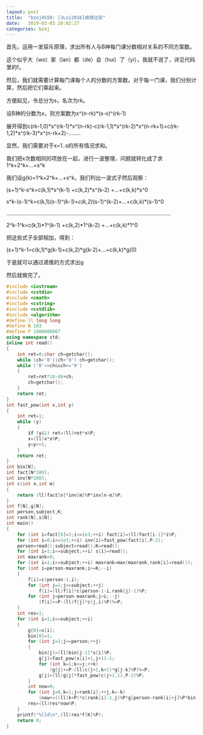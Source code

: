 ```yaml
---
layout: post
title:  "bzoj4559: [JLoi2016]成绩比较"
date:   2019-03-03 20:02:27
categories: bzoj
---
```


首先，运用一发容斥原理，求出所有人与B神每门课分数相对关系的不同方案数。

这个似乎大（wo）家（lan）都（de）会（hui）了（yi），我就不说了，详见代码里的f。

然后，我们就需要计算每门课每个人的分数的方案数。对于每一门课，我们分别计算，然后把它们乘起来。

方便起见，令总分为s，名次为rk。

设B神的分数为x，则方案数为x^(n-rk)*(s-x)^(rk-1)

展开得到c(rk-1,0)*s^(rk-1)*x^(n-rk)-c(rk-1,1)*s^(rk-2)*x^(n-rk+1)+c(rk-1,2)*s^(rk-3)*x^(n-rk+2)-........

显然，我们需要对于x=1..s的所有情况求和。

我们把x次数相同的项放在一起，进行一波整理，问题就转化成了求1^k+2^k+...+s^k

我们设g(k)=1^k+2^k+...+s^k，我们列出一波式子然后观察：

(s+1)^k-s^k=c(k,1)*s^(k-1)     +c(k,2)*s^(k-2)     +...+c(k,k)*s^0

 s^k-(s-1)^k=c(k,1)*(s-1)^(k-1)+c(k,2)*(s-1)^(k-2)+...+c(k,k)*(s-1)^0

............................................................................................................

2^k-1^k=c(k,1)*1^(k-1)     +c(k,2)*1^(k-2)     +...+c(k,k)*1^0

把这些式子全部相加，得到：

(s+1)^k-1=c(k,1)*g(k-1)+c(k,2)*g(k-2)+...+c(k,k)*g(0)

于是就可以通过递推的方式求出g

然后就做完了。

```cpp
#include <iostream>
#include <cstdio>
#include <cmath>
#include <cstring>
#include <cstdlib>
#include <algorithm>
#define ll long long
#define N 103
#define P 1000000007
using namespace std;
inline int read()
{
	int ret=0;char ch=getchar();
	while (ch<'0'||ch>'9') ch=getchar();
	while ('0'<=ch&&ch<='9')
	{
		ret=ret*10-48+ch;
		ch=getchar();
	}
	return ret;
}
int fast_pow(int x,int y)
{
	int ret=1;
	while (y)
	{
		if (y&1) ret=(ll)ret*x%P;
		x=(ll)x*x%P;
		y=y>>1;
	}
	return ret;
}
int bin[N];
int fact[N*100];
int inv[N*100];
int c(int n,int m)
{
	return (ll)fact[n]*inv[m]%P*inv[n-m]%P;
}
int f[N],g[N];
int person,subject,K;
int rank[N],s[N];
int main()
{
	for (int i=fact[0]=1;i<=1e3;++i) fact[i]=(ll)fact[i-1]*i%P;
	for (int i=0;i<=1e3;++i) inv[i]=fast_pow(fact[i],P-2);
	person=read();subject=read();K=read();
	for (int i=1;i<=subject;++i) s[i]=read();
	int maxrank=0;
	for (int i=1;i<=subject;++i) maxrank=max(maxrank,rank[i]=read());
	for (int i=person-maxrank;i>=K;--i)
	{
		f[i]=c(person-1,i);
		for (int j=1;j<=subject;++j)
			f[i]=(ll)f[i]*c(person-1-i,rank[j]-1)%P;
		for (int j=person-maxrank;j>i;--j)
			(f[i]+=P-(ll)f[j]*c(j,i)%P)%=P;
	}
	int res=1;
	for (int i=1;i<=subject;++i)
	{
		g[0]=s[i];
		bin[0]=1;
		for (int j=1;j<=person;++j)
		{
			bin[j]=(ll)bin[j-1]*s[i]%P;
			g[j]=fast_pow(s[i]+1,j+1)-1;
			for (int k=1;k<=j;++k)
				(g[j]+=P-(ll)c(j+1,k+1)*g[j-k]%P)%=P;
			g[j]=(ll)g[j]*fast_pow(c(j+1,1),P-2)%P;
		}
		int now=0;
		for (int j=0,k=1;j<rank[i];++j,k=-k)
			(now+=((ll)k+P)*c(rank[i]-1,j)%P*g[person-rank[i]+j]%P*bin[rank[i]-j-1]%P)%=P;
		res=(ll)res*now%P;
	}
	printf("%lld\n",(ll)res*f[K]%P);
	return 0;
}
```
